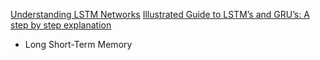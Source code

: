 [Understanding LSTM Networks](https://colah.github.io/posts/2015-08-Understanding-LSTMs/)
[Illustrated Guide to LSTM’s and GRU’s: A step by step explanation](https://towardsdatascience.com/illustrated-guide-to-lstms-and-gru-s-a-step-by-step-explanation-44e9eb85bf21)

- Long Short-Term Memory